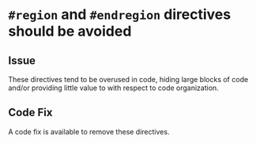 # `#region` and `#endregion` directives should be avoided

## Issue

These directives tend to be overused in code, hiding large blocks of code and/or providing little value to with respect to code organization.

## Code Fix

A code fix is available to remove these directives.